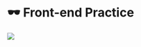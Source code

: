 # 🕶 Front-end Practice
<img src="https://user-images.githubusercontent.com/103248831/213609517-682d5257-ef00-4df6-8779-2fb1968e0dc8.png">
